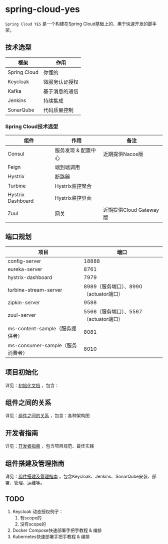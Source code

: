 # spring-cloud-yes
`Spring Cloud YES` 是一个构建在Spring Cloud基础上的、用于快速开发的脚手架。

## 技术选型

| 框架         | 作用           |
| ------------ | -------------- |
| Spring Cloud | 你懂的         |
| Keycloak     | 微服务认证授权 |
| Kafka        | 基于消息的通信 |
| Jenkins      | 持续集成       |
| SonarQube    | 代码质量控制   |

### Spring Cloud技术选型

| 组件              | 作用                | 备注                    |
| ----------------- | ------------------- | ----------------------- |
| Consul            | 服务发现 & 配置中心 | 近期提供Nacos版         |
| Feign             | 端到端调用          |                         |
| Hystrix           | 断路器              |                         |
| Turbine           | Hystrix监控聚合     |                         |
| Hystrix Dashboard | Hystrix监控界面     |                         |
| Zuul              | 网关                | 近期提供Cloud Gateway版 |



## 端口规划

| 项目                             | 端口                                   |
| -------------------------------- | -------------------------------------- |
| config-server                    | 18888                                  |
| eureka-server                    | 8761                                   |
| hystrix-dashboard                | 7979                                   |
| turbine-stream-server            | 8989（服务端口）、8990（actuator端口） |
| zipkin-server                    | 9588                                   |
| zuul-server                      | 5566（服务端口）、5567（actuator端口） |
| ms-content-sample（服务提供者）  | 8081                                   |
| ms-consumer-sample（服务消费者） | 8010                                   |



## 项目初始化

详见：[初始化文档](doc/1.初始化文档.md) ，包含：



## 组件之间的关系

详见：[组件之间的关系](doc/2.组件之间的关系.md) ，包含：各种架构图



## 开发者指南

详见：[开发者指南](doc/3.开发者指南.md) ，包含项目规范、最佳实践



## 组件搭建及管理指南

详见：[组件搭建及管理指南](doc/4.组件搭建管理指南.md) ，包含Keycloak、Jenkins、SonarQube安装、部署、管理、运维等。





## TODO

1. Keycloak 动态授权例子：
   1. 有scope的
   2. 没有scope的
2. Docker Compose快速部署手把手教程 & 编排
3. Kubernetes快速部署手把手教程 & 编排






